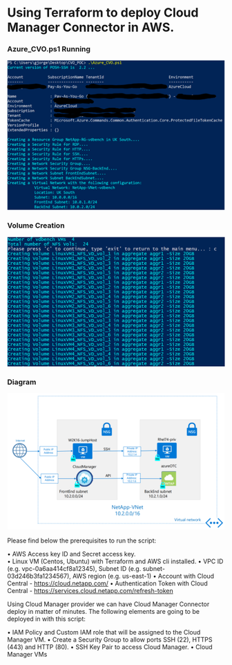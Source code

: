# Using Terraform to deploy Cloud Manager Connector in AWS. 

### Azure_CVO.ps1 Running <br />
<p align="center">
  <img src="https://github.com/jorgeedugona/AzureCVO/blob/master/Images/Image06_1.png" alt="Azure_CVO.ps1 Running"/>
</p>

### Volume Creation<br />
<p align="center">
<img src="https://github.com/jorgeedugona/AzureCVO/blob/master/Images/Image43_1.png" alt="Volume Creation"/>
</p>

### Diagram <br />
<p align="center">
  <img src="https://github.com/jorgeedugona/AzureCVO/blob/master/Images/Image50.PNG" alt="Diagram"/>
</p>


Please find below the prerequisites to run the script: 

• AWS Access key ID and Secret access key.  
• Linux VM (Centos, Ubuntu) with Terraform and AWS cli installed. 
• VPC ID (e.g. vpc-0a6aa414cf8a12345), Subnet ID (e.g. subnet-03d246b3fa1234567), AWS region (e.g. us-east-1)
• Account with Cloud Central - https://cloud.netapp.com/
• Authentication Token with Cloud Central - https://services.cloud.netapp.com/refresh-token

Using Cloud Manager provider we can have Cloud Manager Connector deploy in matter of minutes. The following elements are going to be deployed in with this script:

• IAM Policy and Custom IAM role that will be assigned to the Cloud Manager VM.
• Create a Security Group to allow ports SSH (22), HTTPS (443) and HTTP (80).
• SSH Key Pair to access Cloud Manager.
• Cloud Manager VMs




